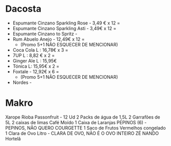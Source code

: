 
# Dacosta
- Espumante Cinzano Sparkling Rose - 3,49 € x 12 = 
- Espumante Cinzano Sparkling Asti - 3,49€ x 12 =
- Espumante Cinzano to Spritz - 
- Rum Abuelo Anejo - 12,49€ x 12 = 
	- (Promo 5+1 NÃO ESQUECER DE MENCIONAR)
- Coca Cola L : 16,78€ x 3 = 
- 7UP L : 8,82 € x 2 = 
- Ginger Ale L : 15,95€ 
- Tónica L: 15,95€ x 2 = 
- Foxtale - 12,92€ x 6 =
	- (Promo 5+1 NÃO ESQUECER DE MENCIONAR)
- Nordes - 
	
	







# Makro
Xarope Rioba Passonfruit - 12 Ud
2 Packs de água de 1,5L
2 Garrafões de 5L
2 caixas de limas 
Café Moído
1 Caixa de Laranjas 
PEPINOS (6) - PEPINOS, NÃO QUERO COURGETTE
1 Saco de Frutos Vermelhos congelado
1 Clara de Ovo Litro - CLARA DE OVO, NÃO É O OVO INTEIRO ZÉ NANDO
Hortelã


